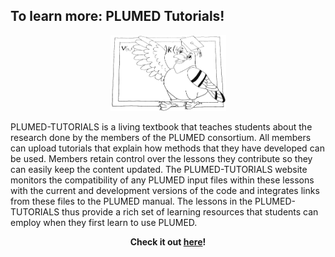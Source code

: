 To learn more: PLUMED Tutorials!
-----------------------------

<center><a href="https://www.plumed-tutorials.org"><img width=185 src="teacher.png"></a></center>

PLUMED-TUTORIALS is a living textbook that teaches students about the research done by the members of the PLUMED consortium.
  All members can upload tutorials that explain how methods that they have developed can be used.  Members
  retain control over the lessons they contribute so they can easily keep the content updated. The PLUMED-TUTORIALS website monitors the
  compatibility of any PLUMED input files within these lessons with the current and development versions of the code and integrates links
  from these files to the PLUMED manual.  The lessons in the PLUMED-TUTORIALS thus provide a rich set of learning resources that students can
  employ when they first learn to use PLUMED.

<center><p><b>Check it out <a href="https://www.plumed-tutorials.org">here</a>!</b></p></center>
